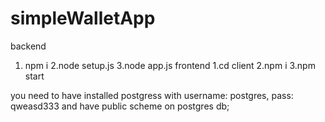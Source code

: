 # simpleWalletApp
backend
1. npm i
2.node setup.js
3.node app.js
frontend
1.cd client
2.npm i
3.npm start

you need to have installed postgress with username: postgres, pass: qweasd333 and have public scheme on postgres db;
